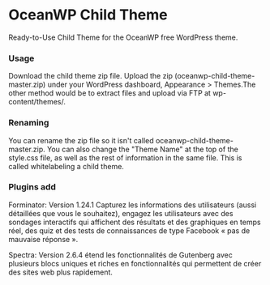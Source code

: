 OceanWP Child Theme
=================

Ready-to-Use Child Theme for the OceanWP free WordPress theme.

### Usage
Download the child theme zip file. Upload the zip (oceanwp-child-theme-master.zip) under your WordPress dashboard, Appearance > Themes.The other method would be to extract files and upload via FTP at wp-content/themes/.


### Renaming
You can rename the zip file so it isn't called oceanwp-child-theme-master.zip.
You can also change the "Theme Name" at the top of the style.css file, as well as the rest of information in the same file. This is called whitelabeling a child theme.

### Plugins add
Forminator: Version 1.24.1
Capturez les informations des utilisateurs (aussi détaillées que vous le souhaitez), engagez les utilisateurs avec des sondages interactifs qui affichent des résultats et des graphiques en temps réel, des quiz et des tests de connaissances de type Facebook « pas de mauvaise réponse ».

Spectra: Version 2.6.4
étend les fonctionnalités de Gutenberg avec plusieurs blocs uniques et riches en       fonctionnalités qui permettent de créer des sites web plus rapidement.